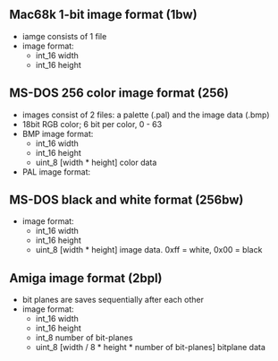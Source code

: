 ## Mac68k 1-bit image format (1bw)
- iamge consists of 1 file
- image format:
    - int_16 width
    - int_16 height
  
## MS-DOS 256 color image format (256)
- images consist of 2 files: a palette (.pal) and the image data (.bmp)
- 18bit RGB color; 6 bit per color, 0 - 63
- BMP image format:
  - int_16 width
  - int_16 height
  - uint_8 [width * height] color data
- PAL image format:    

## MS-DOS black and white format (256bw)
- image format:
    - int_16 width
    - int_16 height
    - uint_8 [width * height] image data. 0xff = white, 0x00 = black

## Amiga image format (2bpl)
- bit planes are saves sequentially after each other
- image format:
    - int_16 width
    - int_16 height
    - int_8 number of bit-planes
    - uint_8 [width / 8 * height * number of bit-planes] bitplane data